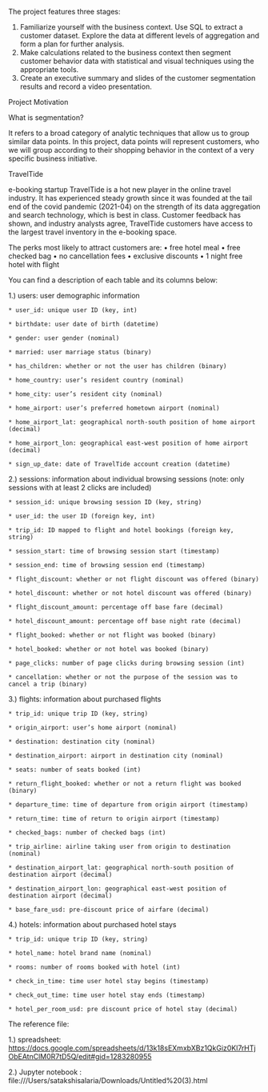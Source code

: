 The project features three stages:

1. Familiarize yourself with the business context. Use SQL to extract a customer dataset. Explore the data at different levels of aggregation and form a plan for further analysis.
2. Make calculations related to the business context then segment customer behavior data with statistical and visual techniques using the appropriate tools.
3. Create an executive summary and slides of the customer segmentation results and record a video presentation.

Project Motivation

What is segmentation? 

It refers to a broad category of analytic techniques that allow us to group similar data points. In this project, data points will represent customers, who we will group according to their shopping behavior in the context of a very specific business initiative.

TravelTide 

e-booking startup TravelTide is a hot new player in the online travel industry. It has experienced steady growth since it was founded at the tail end of the covid pandemic (2021-04) on the strength of its data aggregation and search technology, which is best in class. Customer feedback has shown, and industry analysts agree, TravelTide customers have access to the largest travel inventory in the e-booking space. 

The perks most likely to attract customers are:
• free hotel meal
• free checked bag
• no cancellation fees
• exclusive discounts
• 1 night free hotel with flight

You can find a description of each table and its columns below:
 
1.) users: user demographic information

    * user_id: unique user ID (key, int)
    
    * birthdate: user date of birth (datetime)
    
    * gender: user gender (nominal)
    
    * married: user marriage status (binary)
    
    * has_children: whether or not the user has children (binary)
    
    * home_country: user’s resident country (nominal)
    
    * home_city: user’s resident city (nominal)
    
    * home_airport: user’s preferred hometown airport (nominal)
    
    * home_airport_lat: geographical north-south position of home airport (decimal)
    
    * home_airport_lon: geographical east-west position of home airport (decimal)
    
    * sign_up_date: date of TravelTide account creation (datetime)
    
2.) sessions: information about individual browsing sessions (note: only sessions with at least 2 clicks are included)

    * session_id: unique browsing session ID (key, string)
    
    * user_id: the user ID (foreign key, int)
    
    * trip_id: ID mapped to flight and hotel bookings (foreign key, string)
    
    * session_start: time of browsing session start (timestamp)
    
    * session_end: time of browsing session end (timestamp)
    
    * flight_discount: whether or not flight discount was offered (binary)
    
    * hotel_discount: whether or not hotel discount was offered (binary)
    
    * flight_discount_amount: percentage off base fare (decimal)
    
    * hotel_discount_amount: percentage off base night rate (decimal)
    
    * flight_booked: whether or not flight was booked (binary)
    
    * hotel_booked: whether or not hotel was booked (binary)
    
    * page_clicks: number of page clicks during browsing session (int)
    
    * cancellation: whether or not the purpose of the session was to cancel a trip (binary)
    
3.) flights: information about purchased flights

    * trip_id: unique trip ID (key, string)
    
    * origin_airport: user’s home airport (nominal)
    
    * destination: destination city (nominal)
    
    * destination_airport: airport in destination city (nominal)
    
    * seats: number of seats booked (int)
    
    * return_flight_booked: whether or not a return flight was booked (binary)
    
    * departure_time: time of departure from origin airport (timestamp)
    
    * return_time: time of return to origin airport (timestamp)
    
    * checked_bags: number of checked bags (int)
    
    * trip_airline: airline taking user from origin to destination (nominal)
    
    * destination_airport_lat: geographical north-south position of destination airport (decimal)
    
    * destination_airport_lon: geographical east-west position of destination airport (decimal)
    
    * base_fare_usd: pre-discount price of airfare (decimal)
    
4.) hotels: information about purchased hotel stays

    * trip_id: unique trip ID (key, string)
    
    * hotel_name: hotel brand name (nominal)
    
    * rooms: number of rooms booked with hotel (int)
    
    * check_in_time: time user hotel stay begins (timestamp)
    
    * check_out_time: time user hotel stay ends (timestamp)
    
    * hotel_per_room_usd: pre discount price of hotel stay (decimal)

The reference file:

1.) spreadsheet: https://docs.google.com/spreadsheets/d/13k18sEXmxbXBz1QkGiz0Kl7rHTjObEAtnClM0R7tD5Q/edit#gid=1283280955

2.) Jupyter notebook : file:///Users/satakshisalaria/Downloads/Untitled%20(3).html
